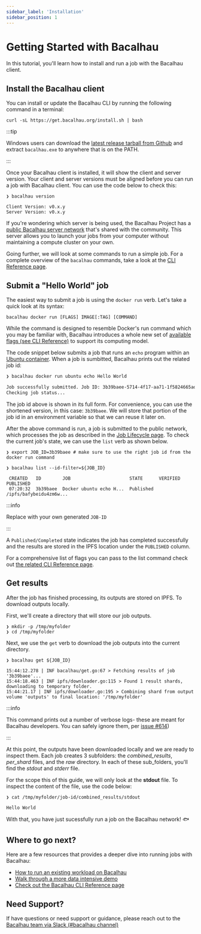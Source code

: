 ```yaml
---
sidebar_label: 'Installation'
sidebar_position: 1
---
```


# Getting Started with Bacalhau

In this tutorial, you'll learn how to install and run a job with the Bacalhau client. 

## Install the Bacalhau client

You can install or update the Bacalhau CLI by running the following command in a terminal:

```
curl -sL https://get.bacalhau.org/install.sh | bash
```


:::tip

Windows users can download the [latest release tarball from Github](https://github.com/filecoin-project/bacalhau/releases) and extract `bacalhau.exe` to anywhere that is on the PATH.

:::

Once your Bacalhau client is installed, it will show the client and server version. Your client and server versions must be aligned before you can run a job with Bacalhau client. You can use the code below to check this:

```
❯ bacalhau version

Client Version: v0.x.y
Server Version: v0.x.y
```

If you're wondering which server is being used, the Bacalhau Project has a [public Bacalhau server network](../about-bacalhau/introduction) that's shared with the community. This server allows you to launch your jobs from your computer without maintaining a compute cluster on your own.

Going further, we will look at some commands to run a simple job. For a complete overview of the `bacalhau` commands, take a look at the [CLI Reference page](../all-flags).

## Submit a "Hello World" job

The easiest way to submit a job is using the `docker run` verb. Let's take a quick look at its syntax: 

`bacalhau docker run [FLAGS] IMAGE[:TAG] [COMMAND]` 

While the command is designed to resemble Docker's run command which you may be familiar with, Bacalhau introduces a whole new set of [available flags (see CLI Reference)](../all-flags#docker-run) to support its computing model.

The code snippet below submits a job that runs an `echo` program within an [Ubuntu container](https://hub.docker.com/_/ubuntu). When a job is sumbitted, Bacalhau prints out the related job id:

```zsh
❯ bacalhau docker run ubuntu echo Hello World

Job successfully submitted. Job ID: 3b39baee-5714-4f17-aa71-1f5824665ad6
Checking job status...
```

The job id above is shown in its full form. For convenience, you can use the shortened version, in this case: `3b39baee`. We will store that portion of the job id in an environment variable so that we can reuse it later on.

After the above command is run, a job is submitted to the public network, which processes the job as described in the [Job Lifecycle page](../about-bacalhau/architecture#job-lifecycle). To check the current job's state, we can use the `list` verb as shown below.

```
❯ export JOB_ID=3b39baee # make sure to use the right job id from the docker run command

❯ bacalhau list --id-filter=${JOB_ID}

 CREATED   ID        JOB                      STATE      VERIFIED  PUBLISHED
 07:20:32  3b39baee  Docker ubuntu echo H...  Published            /ipfs/bafybeidu4zm6w...
```

:::info

Replace with your own generated `JOB-ID`

:::

A `Published/Completed` state indicates the job has completed successfully and the results are stored in the IPFS location under the `PUBLISHED` column.  

For a comprehensive list of flags you can pass to the list command check out [the related CLI Reference page](../all-flags#list).


## Get results

After the job has finished processing, its outputs are stored on IPFS. To download outputs locally.

First, we'll create a directory that will store our job outputs.

```
❯ mkdir -p /tmp/myfolder
❯ cd /tmp/myfolder
```

Next, we use the `get` verb to download the job outputs into the current directory.

```
❯ bacalhau get ${JOB_ID}

15:44:12.278 | INF bacalhau/get.go:67 > Fetching results of job '3b39baee'...
15:44:18.463 | INF ipfs/downloader.go:115 > Found 1 result shards, downloading to temporary folder.
15:44:21.17 | INF ipfs/downloader.go:195 > Combining shard from output volume 'outputs' to final location: '/tmp/myfolder'
```

:::info

This command prints out a number of verbose logs- these are meant for Bacalhau developers. You can safely ignore them, per [issue #614](https://github.com/filecoin-project/bacalhau/issues/614))

:::

At this point, the outputs have been downloaded locally and we are ready to inspect them. Each job creates 3 subfolders: the *combined_results*, *per_shard* files, and the *raw* directory. In each of these sub_folders, you'll find the *stdout* and *stderr* file.

For the scope this of this guide, we will only look at the **stdout** file. To inspect the content of the file, use the code below:

```
❯ cat /tmp/myfolder/job-id/combined_results/stdout

Hello World
```

With that, you have just sucessfully run a job on the Bacalhau network! :fish:

## Where to go next?

Here are a few resources that provides a deeper dive into running jobs with Bacalhau: 

* [How to run an existing workload on Bacalhau](../getting-started/docker-workload-onboarding.md)
* [Walk through a more data intensive demo](../examples/data-engineering/image-processing/index.md)
* [Check out the Bacalhau CLI Reference page](../all-flags.md)


## Need Support?

If have questions or need support or guidance, please reach out to the [Bacalhau team via Slack (#bacalhau channel)](https://filecoin.io/slack)
